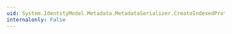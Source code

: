 ```yaml
---
uid: System.IdentityModel.Metadata.MetadataSerializer.CreateIndexedProtocolEndpointInstance
internalonly: False
---
```


